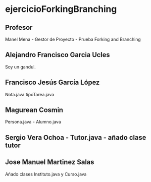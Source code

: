# ejercicioForkingBranching
## Profesor
Manel Mena -  Gestor de Proyecto - Prueba Forking and Branching
## Alejandro Francisco Garcia Ucles 
Soy un gandul.
## Francisco Jesús García López
Nota.java
tipoTarea.java
## Magurean Cosmin
Persona.java - Alumno.java
## Sergio Vera Ochoa - Tutor.java - añado clase tutor

## Jose Manuel Martinez Salas
Añado clases Instituto.java y Curso.java

